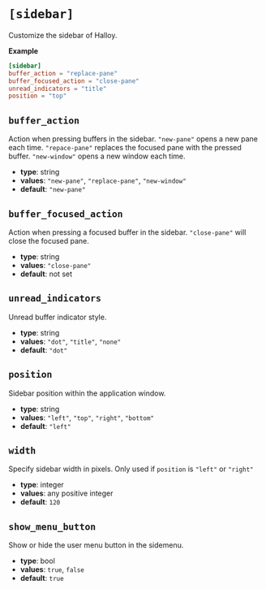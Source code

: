 # `[sidebar]`

Customize the sidebar of Halloy.

**Example**

```toml
[sidebar]
buffer_action = "replace-pane"
buffer_focused_action = "close-pane"
unread_indicators = "title"
position = "top"
```

## `buffer_action`

Action when pressing buffers in the sidebar. `"new-pane"` opens a new pane each time. `"repace-pane"` replaces the focused pane with the pressed buffer. `"new-window"` opens a new window each time.

- **type**: string
- **values**: `"new-pane"`, `"replace-pane"`, `"new-window"`
- **default**: `"new-pane"`

## `buffer_focused_action`

Action when pressing a focused buffer in the sidebar. `"close-pane"` will close the focused pane.

- **type**: string
- **values**: `"close-pane"`
- **default**: not set

## `unread_indicators`

Unread buffer indicator style.

- **type**: string
- **values**: `"dot"`, `"title"`, `"none"`
- **default**: `"dot"`

## `position`

Sidebar position within the application window.

- **type**: string
- **values**: `"left"`, `"top"`, `"right"`, `"bottom"`
- **default**: `"left"`

## `width`

Specify sidebar width in pixels. Only used if `position` is `"left"` or `"right"`

- **type**: integer
- **values**: any positive integer
- **default**: `120`

## `show_menu_button`

Show or hide the user menu button in the sidemenu.

- **type**: bool
- **values**: `true`, `false`
- **default**: `true`
